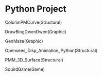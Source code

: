 **Python Project**
==========
ColumnPMCurve(Structural)

DrawBingDwenDwen(Graphic)

GenMaze(Graphic)

Opensees_Disp_Animation_Python(Structural)

PMM_3D_Surface(Structural)

SquirdGame(Game)
